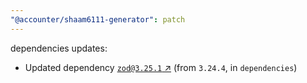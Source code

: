 ```yaml
---
"@accounter/shaam6111-generator": patch
---
```

dependencies updates:
  - Updated dependency [`zod@3.25.1` ↗︎](https://www.npmjs.com/package/zod/v/3.25.1) (from `3.24.4`, in `dependencies`)
